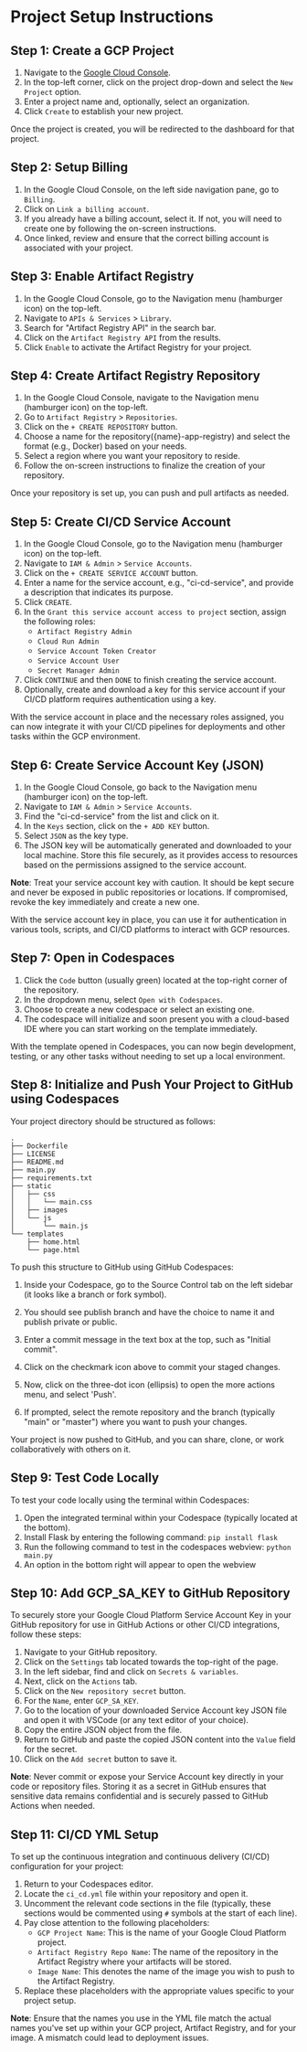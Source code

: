 # Project Setup Instructions

## Step 1: Create a GCP Project

1. Navigate to the [Google Cloud Console](https://console.cloud.google.com/).
2. In the top-left corner, click on the project drop-down and select the `New Project` option.
3. Enter a project name and, optionally, select an organization.
4. Click `Create` to establish your new project.

Once the project is created, you will be redirected to the dashboard for that project.

## Step 2: Setup Billing

1. In the Google Cloud Console, on the left side navigation pane, go to `Billing`.
2. Click on `Link a billing account`.
3. If you already have a billing account, select it. If not, you will need to create one by following the on-screen instructions.
4. Once linked, review and ensure that the correct billing account is associated with your project.

## Step 3: Enable Artifact Registry

1. In the Google Cloud Console, go to the Navigation menu (hamburger icon) on the top-left.
2. Navigate to `APIs & Services` > `Library`.
3. Search for "Artifact Registry API" in the search bar.
4. Click on the `Artifact Registry API` from the results.
5. Click `Enable` to activate the Artifact Registry for your project.

## Step 4: Create Artifact Registry Repository

1. In the Google Cloud Console, navigate to the Navigation menu (hamburger icon) on the top-left.
2. Go to `Artifact Registry` > `Repositories`.
3. Click on the `+ CREATE REPOSITORY` button.
4. Choose a name for the repository({name}-app-registry) and select the format (e.g., Docker) based on your needs.
5. Select a region where you want your repository to reside.
6. Follow the on-screen instructions to finalize the creation of your repository.

Once your repository is set up, you can push and pull artifacts as needed.

## Step 5: Create CI/CD Service Account

1. In the Google Cloud Console, go to the Navigation menu (hamburger icon) on the top-left.
2. Navigate to `IAM & Admin` > `Service Accounts`.
3. Click on the `+ CREATE SERVICE ACCOUNT` button.
4. Enter a name for the service account, e.g., "ci-cd-service", and provide a description that indicates its purpose.
5. Click `CREATE`.
6. In the `Grant this service account access to project` section, assign the following roles:
   - `Artifact Registry Admin`
   - `Cloud Run Admin`
   - `Service Account Token Creator`
   - `Service Account User`
   - `Secret Manager Admin`
7. Click `CONTINUE` and then `DONE` to finish creating the service account.
8. Optionally, create and download a key for this service account if your CI/CD platform requires authentication using a key.

With the service account in place and the necessary roles assigned, you can now integrate it with your CI/CD pipelines for deployments and other tasks within the GCP environment.

## Step 6: Create Service Account Key (JSON)

1. In the Google Cloud Console, go back to the Navigation menu (hamburger icon) on the top-left.
2. Navigate to `IAM & Admin` > `Service Accounts`.
3. Find the "ci-cd-service" from the list and click on it.
4. In the `Keys` section, click on the `+ ADD KEY` button.
5. Select `JSON` as the key type.
6. The JSON key will be automatically generated and downloaded to your local machine. Store this file securely, as it provides access to resources based on the permissions assigned to the service account.

**Note**: Treat your service account key with caution. It should be kept secure and never be exposed in public repositories or locations. If compromised, revoke the key immediately and create a new one.

With the service account key in place, you can use it for authentication in various tools, scripts, and CI/CD platforms to interact with GCP resources.

## Step 7: Open in Codespaces

1. Click the `Code` button (usually green) located at the top-right corner of the repository.
2. In the dropdown menu, select `Open with Codespaces`.
3. Choose to create a new codespace or select an existing one.
4. The codespace will initialize and soon present you with a cloud-based IDE where you can start working on the template immediately.

With the template opened in Codespaces, you can now begin development, testing, or any other tasks without needing to set up a local environment.


## Step 8: Initialize and Push Your Project to GitHub using Codespaces

Your project directory should be structured as follows:

```
.
├── Dockerfile
├── LICENSE
├── README.md
├── main.py
├── requirements.txt
├── static
│   ├── css
│   │   └── main.css
│   ├── images
│   └── js
│       └── main.js
└── templates
    ├── home.html
    └── page.html
```

To push this structure to GitHub using GitHub Codespaces:

1. Inside your Codespace, go to the Source Control tab on the left sidebar (it looks like a branch or fork symbol).

2. You should see publish branch and have the choice to name it and publish private or public.

3. Enter a commit message in the text box at the top, such as "Initial commit".

4. Click on the checkmark icon above to commit your staged changes.

5. Now, click on the three-dot icon (ellipsis) to open the more actions menu, and select 'Push'.

6. If prompted, select the remote repository and the branch (typically "main" or "master") where you want to push your changes.

Your project is now pushed to GitHub, and you can share, clone, or work collaboratively with others on it.

## Step 9: Test Code Locally

To test your code locally using the terminal within Codespaces:

1. Open the integrated terminal within your Codespace (typically located at the bottom).
2. Install Flask by entering the following command: `pip install flask`
3. Run the following command to test in the codespaces webview: `python main.py`
4. An option in the bottom right will appear to open the webview

## Step 10: Add GCP_SA_KEY to GitHub Repository

To securely store your Google Cloud Platform Service Account Key in your GitHub repository for use in GitHub Actions or other CI/CD integrations, follow these steps:

1. Navigate to your GitHub repository.
2. Click on the `Settings` tab located towards the top-right of the page.
3. In the left sidebar, find and click on `Secrets & variables`.
4. Next, click on the `Actions` tab.
5. Click on the `New repository secret` button.
6. For the `Name`, enter `GCP_SA_KEY`.
7. Go to the location of your downloaded Service Account key JSON file and open it with VSCode (or any text editor of your choice).
8. Copy the entire JSON object from the file.
9. Return to GitHub and paste the copied JSON content into the `Value` field for the secret.
10. Click on the `Add secret` button to save it.

**Note**: Never commit or expose your Service Account key directly in your code or repository files. Storing it as a secret in GitHub ensures that sensitive data remains confidential and is securely passed to GitHub Actions when needed.

## Step 11: CI/CD YML Setup

To set up the continuous integration and continuous delivery (CI/CD) configuration for your project:

1. Return to your Codespaces editor.
2. Locate the `ci_cd.yml` file within your repository and open it.
3. Uncomment the relevant code sections in the file (typically, these sections would be commented using `#` symbols at the start of each line).
4. Pay close attention to the following placeholders:
   - `GCP Project Name`: This is the name of your Google Cloud Platform project.
   - `Artifact Registry Repo Name`: The name of the repository in the Artifact Registry where your artifacts will be stored.
   - `Image Name`: This denotes the name of the image you wish to push to the Artifact Registry.
5. Replace these placeholders with the appropriate values specific to your project setup.

**Note**: Ensure that the names you use in the YML file match the actual names you've set up within your GCP project, Artifact Registry, and for your image. A mismatch could lead to deployment issues.
